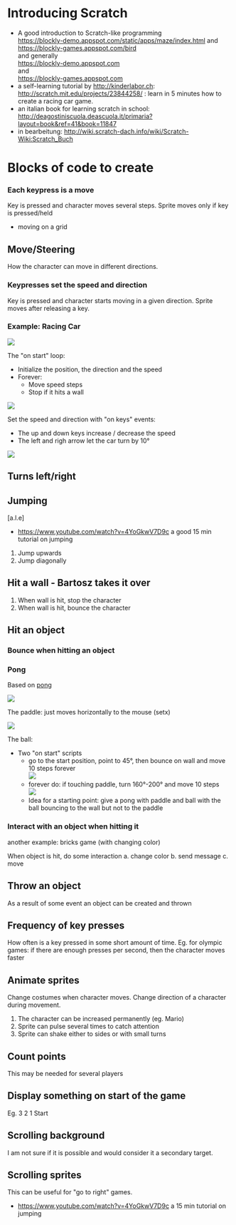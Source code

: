 # Introducing Scratch

- A good introduction to Scratch-like programming  
  https://blockly-demo.appspot.com/static/apps/maze/index.html and  
  https://blockly-games.appspot.com/bird  
  and generally  
  https://blockly-demo.appspot.com  
  and  
  https://blockly-games.appspot.com
- a self-learning tutorial by <http://kinderlabor.ch>: http://scratch.mit.edu/projects/23844258/ : learn in 5 minutes how to create a racing car game.
- an italian book for learning scratch in school: <http://deagostiniscuola.deascuola.it/primaria?layout=book&ref=41&book=11847>
- in bearbeitung: <http://wiki.scratch-dach.info/wiki/Scratch-Wiki:Scratch_Buch>

# Blocks of code to create

### Each keypress is a move

Key is pressed and character moves several steps. Sprite moves only if key is pressed/held

- moving on a grid

## Move/Steering

How the character can move in different directions.  


### Keypresses set the speed and direction

Key is pressed and character starts moving in a given direction. Sprite moves after releasing a key.

### Example: Racing Car

![](racing_car-result.png)

The "on start" loop:

- Initialize the position, the direction and the speed
- Forever:
  - Move speed steps
  - Stop if it hits a wall

![](racing_car-movement.png)

Set the speed and direction with "on keys" events:

- The up and down keys increase / decrease the speed
- The left and righ arrow let the car turn by 10°

![](racing_car-arrows.png)


## Turns left/right

## Jumping

[a.l.e]

- https://www.youtube.com/watch?v=4YoGkwV7D9c a good 15 min tutorial on jumping

1. Jump upwards
2. Jump diagonally

## Hit a wall - Bartosz takes it over
1. When wall is hit, stop the character
2. When wall is hit, bounce the character

## Hit an object

### Bounce when hitting an object


### Pong

Based on [pong](http://scratch.mit.edu/projects/10128515/#editor)

![](pong_overview.png)

The paddle: just moves horizontally to the mouse (setx)

![](pong_paddle_move.png)

The ball:
- Two "on start" scripts
  - go to the start position, point to 45°, then bounce on wall and move 10 steps forever  
    ![](pong_ball_move.png)
  - forever do: if touching paddle, turn 160°-200° and move 10 steps  
    ![](pong_ball_bounce.png)
  - Idea for a starting point: give a pong with paddle and ball with the ball bouncing to the wall but not to the paddle

### Interact with an object when hitting it

another example: bricks game (with changing color)

When object is hit, do some interaction
  a. change color
  b. send message
  c. move

## Throw an object
As a result of some event an object can be created and thrown

## Frequency of key presses
How often is a key pressed in some short amount of time.
Eg. for olympic games: if there are enough presses per second, then the character moves faster

## Animate sprites
Change costumes when character moves. Change direction of a character during movement.
1. The character can be increased permanently (eg. Mario)
2. Sprite can pulse several times to catch attention
3. Sprite can shake either to sides or with small turns 

## Count points
This may be needed for several players

## Display something on start of the game
Eg. 3 2 1 Start

## Scrolling background
I am not sure if it is possible and would consider it a secondary target.

## Scrolling sprites

This can be useful for "go to right" games.

- https://www.youtube.com/watch?v=4YoGkwV7D9c a 15 min tutorial on jumping
